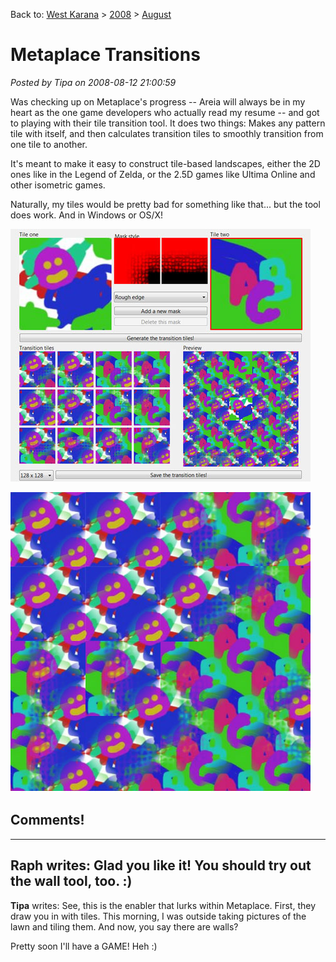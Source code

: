 Back to: [West Karana](/posts/westkarana.md) > [2008](/posts/2008/westkarana.md) > [August](./westkarana.md)
# Metaplace Transitions

*Posted by Tipa on 2008-08-12 21:00:59*

Was checking up on Metaplace's progress -- Areia will always be in my heart as the one game developers who actually read my resume -- and got to playing with their tile transition tool. It does two things: Makes any pattern tile with itself, and then calculates transition tiles to smoothly transition from one tile to another.

It's meant to make it easy to construct tile-based landscapes, either the 2D ones like in the Legend of Zelda, or the 2.5D games like Ultima Online and other isometric games.

Naturally, my tiles would be pretty bad for something like that... but the tool does work. And in Windows or OS/X!

![](../../../uploads/2008/08/trans0.jpg "trans0")

![](../../../uploads/2008/08/transitions.jpg "transitions")


## Comments!
---
**Raph** writes: Glad you like it! You should try out the wall tool, too. :)
---
**Tipa** writes: See, this is the enabler that lurks within Metaplace. First, they draw you in with tiles. This morning, I was outside taking pictures of the lawn and tiling them. And now, you say there are walls?

Pretty soon I'll have a GAME! Heh :)
